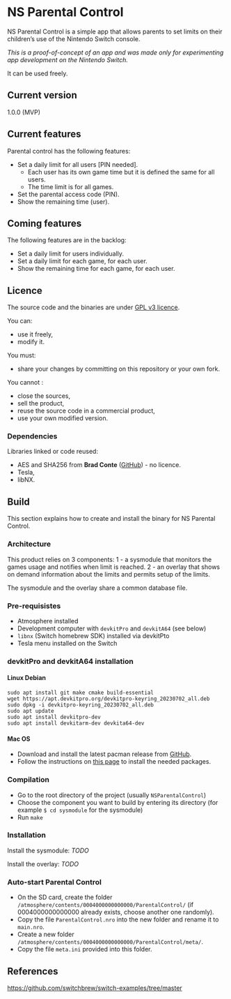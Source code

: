 # NS Parental Control

NS Parental Control is a simple app that allows parents to set limits on their children’s use of the Nintendo Switch console.

*This is a proof-of-concept of an app and was made only for experimenting app development on the Nintendo Switch.* 

It can be used freely.

## Current version

1.0.0 (MVP)

## Current features 

Parental control has the following features:
- Set a daily limit for all users [PIN needed]. 
  - Each user has its own game time but it is defined the same for all users. 
  - The time limit is for all games.
- Set the parental access code (PIN).
- Show the remaining time (user).

## Coming features

The following features are in the backlog:
- Set a daily limit for users individually.
- Set a daily limit for each game, for each user.
- Show the remaining time for each game, for each user.

## Licence

The source code and the binaries are under [GPL v3 licence](LICENSE). 

You can:
- use it freely,
- modify it.

You must:
- share your changes by committing on this repository or your own fork.

You cannot :
- close the sources,
- sell the product,
- reuse the source code in a commercial product,
- use your own modified version.

### Dependencies

Libraries linked or code reused:
- AES and SHA256 from **Brad Conte** ([GitHub](https://github.com/B-Con/crypto-algorithms)) - no licence.
- Tesla,
- libNX.

## Build

This section explains how to create and install the binary for NS Parental Control.

### Architecture

This product relies on 3 components:
1 - a sysmodule that monitors the games usage and notifies when limit is reached.
2 - an overlay that shows on demand information about the limits and permits setup of the limits.

The sysmodule and the overlay share a common database file. 

### Pre-requisistes

- Atmosphere installed
- Development computer with `devkitPro` and `devkitA64` (see below)
- `libnx` (Switch homebrew SDK) installed via devkitPto
- Tesla menu installed on the Switch

### devkitPro and devkitA64 installation

#### Linux Debian

```
sudo apt install git make cmake build-essential
wget https://apt.devkitpro.org/devkitpro-keyring_20230702_all.deb
sudo dpkg -i devkitpro-keyring_20230702_all.deb
sudo apt update
sudo apt install devkitpro-dev
sudo apt install devkitarm-dev devkita64-dev
``` 

#### Mac OS
 
- Download and install the latest pacman release from [GitHub](https://github.com/devkitPro/pacman/releases).
- Follow the instructions on [this page](https://devkitpro.org/wiki/devkitPro_pacman#macOS) to install the needed packages.

### Compilation

- Go to the root directory of the project (usually `NSParentalControl`)
- Choose the component you want to build by entering its directory (for example `$ cd sysmodule` for the sysmodule)
- Run `make`

### Installation

Install the sysmodule:
*TODO*

Install the overlay:
*TODO*

### Auto-start Parental Control

- On the SD card, create the folder `/atmosphere/contents/0004000000000000/ParentalControl/` (if 0004000000000000 already exists, choose another one randomly).
- Copy the file `ParentalControl.nro` into the new folder and rename it to `main.nro`.
- Create a new folder `/atmosphere/contents/0004000000000000/ParentalControl/meta/`.
- Copy the file `meta.ini` provided into this folder.

## References

https://github.com/switchbrew/switch-examples/tree/master